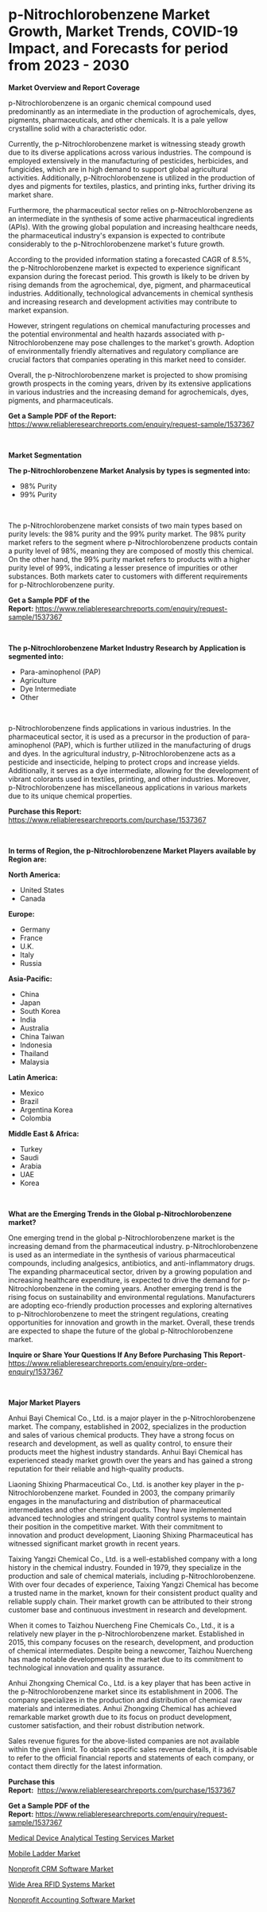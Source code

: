 <p><h1>p-Nitrochlorobenzene Market Growth, Market Trends, COVID-19 Impact, and Forecasts for period from 2023 - 2030</h1></p><p><strong>Market Overview and Report Coverage</strong></p>
<p><p>p-Nitrochlorobenzene is an organic chemical compound used predominantly as an intermediate in the production of agrochemicals, dyes, pigments, pharmaceuticals, and other chemicals. It is a pale yellow crystalline solid with a characteristic odor.</p><p>Currently, the p-Nitrochlorobenzene market is witnessing steady growth due to its diverse applications across various industries. The compound is employed extensively in the manufacturing of pesticides, herbicides, and fungicides, which are in high demand to support global agricultural activities. Additionally, p-Nitrochlorobenzene is utilized in the production of dyes and pigments for textiles, plastics, and printing inks, further driving its market share.</p><p>Furthermore, the pharmaceutical sector relies on p-Nitrochlorobenzene as an intermediate in the synthesis of some active pharmaceutical ingredients (APIs). With the growing global population and increasing healthcare needs, the pharmaceutical industry's expansion is expected to contribute considerably to the p-Nitrochlorobenzene market's future growth.</p><p>According to the provided information stating a forecasted CAGR of 8.5%, the p-Nitrochlorobenzene market is expected to experience significant expansion during the forecast period. This growth is likely to be driven by rising demands from the agrochemical, dye, pigment, and pharmaceutical industries. Additionally, technological advancements in chemical synthesis and increasing research and development activities may contribute to market expansion.</p><p>However, stringent regulations on chemical manufacturing processes and the potential environmental and health hazards associated with p-Nitrochlorobenzene may pose challenges to the market's growth. Adoption of environmentally friendly alternatives and regulatory compliance are crucial factors that companies operating in this market need to consider.</p><p>Overall, the p-Nitrochlorobenzene market is projected to show promising growth prospects in the coming years, driven by its extensive applications in various industries and the increasing demand for agrochemicals, dyes, pigments, and pharmaceuticals.</p></p>
<p><strong>Get a Sample PDF of the Report:</strong> <a href="https://www.reliableresearchreports.com/enquiry/request-sample/1537367">https://www.reliableresearchreports.com/enquiry/request-sample/1537367</a></p>
<p>&nbsp;</p>
<p><strong>Market Segmentation</strong></p>
<p><strong>The p-Nitrochlorobenzene Market Analysis by types is segmented into:</strong></p>
<p><ul><li>98% Purity</li><li>99% Purity</li></ul></p>
<p>&nbsp;</p>
<p><p>The p-Nitrochlorobenzene market consists of two main types based on purity levels: the 98% purity and the 99% purity market. The 98% purity market refers to the segment where p-Nitrochlorobenzene products contain a purity level of 98%, meaning they are composed of mostly this chemical. On the other hand, the 99% purity market refers to products with a higher purity level of 99%, indicating a lesser presence of impurities or other substances. Both markets cater to customers with different requirements for p-Nitrochlorobenzene purity.</p></p>
<p><strong>Get a Sample PDF of the Report:</strong>&nbsp;<a href="https://www.reliableresearchreports.com/enquiry/request-sample/1537367">https://www.reliableresearchreports.com/enquiry/request-sample/1537367</a></p>
<p>&nbsp;</p>
<p><strong>The p-Nitrochlorobenzene Market Industry Research by Application is segmented into:</strong></p>
<p><ul><li>Para-aminophenol (PAP)</li><li>Agriculture</li><li>Dye Intermediate</li><li>Other</li></ul></p>
<p>&nbsp;</p>
<p><p>p-Nitrochlorobenzene finds applications in various industries. In the pharmaceutical sector, it is used as a precursor in the production of para-aminophenol (PAP), which is further utilized in the manufacturing of drugs and dyes. In the agricultural industry, p-Nitrochlorobenzene acts as a pesticide and insecticide, helping to protect crops and increase yields. Additionally, it serves as a dye intermediate, allowing for the development of vibrant colorants used in textiles, printing, and other industries. Moreover, p-Nitrochlorobenzene has miscellaneous applications in various markets due to its unique chemical properties.</p></p>
<p><strong>Purchase this Report:</strong>&nbsp; <a href="https://www.reliableresearchreports.com/purchase/1537367">https://www.reliableresearchreports.com/purchase/1537367</a></p>
<p>&nbsp;</p>
<p><strong>In terms of Region, the p-Nitrochlorobenzene Market Players available by Region are:</strong></p>
<p>
    <p> <strong> North America: </strong>
        <ul>
            <li>United States</li>
            <li>Canada</li>
        </ul>
        </p> 
    <p> <strong> Europe: </strong>
        <ul>
            <li>Germany</li>
            <li>France</li>
            <li>U.K.</li>
            <li>Italy</li>
            <li>Russia</li>
        </ul>
        </p> 
    <p> <strong> Asia-Pacific: </strong>
        <ul>
            <li>China</li>
            <li>Japan</li>
            <li>South Korea</li>
            <li>India</li>
            <li>Australia</li>
            <li>China Taiwan</li>
            <li>Indonesia</li>
            <li>Thailand</li>
            <li>Malaysia</li>
        </ul>
        </p> 
    <p> <strong> Latin America: </strong>
        <ul>
            <li>Mexico</li>
            <li>Brazil</li>
            <li>Argentina Korea</li>
            <li>Colombia</li>
        </ul>
        </p> 
    <p> <strong> Middle East & Africa: </strong>
        <ul>
            <li>Turkey</li>
            <li>Saudi</li>
            <li>Arabia</li>
            <li>UAE</li>
            <li>Korea</li>
        </ul>
    </p>
    </p>
<p>&nbsp;</p>
<p><strong>What are the Emerging Trends in the Global p-Nitrochlorobenzene market?</strong></p>
<p><p>One emerging trend in the global p-Nitrochlorobenzene market is the increasing demand from the pharmaceutical industry. p-Nitrochlorobenzene is used as an intermediate in the synthesis of various pharmaceutical compounds, including analgesics, antibiotics, and anti-inflammatory drugs. The expanding pharmaceutical sector, driven by a growing population and increasing healthcare expenditure, is expected to drive the demand for p-Nitrochlorobenzene in the coming years. Another emerging trend is the rising focus on sustainability and environmental regulations. Manufacturers are adopting eco-friendly production processes and exploring alternatives to p-Nitrochlorobenzene to meet the stringent regulations, creating opportunities for innovation and growth in the market.  Overall, these trends are expected to shape the future of the global p-Nitrochlorobenzene market.</p></p>
<p><strong>Inquire or Share Your Questions If Any Before Purchasing This Report</strong>- <a href="https://www.reliableresearchreports.com/enquiry/pre-order-enquiry/1537367">https://www.reliableresearchreports.com/enquiry/pre-order-enquiry/1537367</a></p>
<p>&nbsp;</p>
<p><strong>Major Market Players</strong></p>
<p><p>Anhui Bayi Chemical Co., Ltd. is a major player in the p-Nitrochlorobenzene market. The company, established in 2002, specializes in the production and sales of various chemical products. They have a strong focus on research and development, as well as quality control, to ensure their products meet the highest industry standards. Anhui Bayi Chemical has experienced steady market growth over the years and has gained a strong reputation for their reliable and high-quality products.</p><p>Liaoning Shixing Pharmaceutical Co., Ltd. is another key player in the p-Nitrochlorobenzene market. Founded in 2003, the company primarily engages in the manufacturing and distribution of pharmaceutical intermediates and other chemical products. They have implemented advanced technologies and stringent quality control systems to maintain their position in the competitive market. With their commitment to innovation and product development, Liaoning Shixing Pharmaceutical has witnessed significant market growth in recent years.</p><p>Taixing Yangzi Chemical Co., Ltd. is a well-established company with a long history in the chemical industry. Founded in 1979, they specialize in the production and sale of chemical materials, including p-Nitrochlorobenzene. With over four decades of experience, Taixing Yangzi Chemical has become a trusted name in the market, known for their consistent product quality and reliable supply chain. Their market growth can be attributed to their strong customer base and continuous investment in research and development.</p><p>When it comes to Taizhou Nuercheng Fine Chemicals Co., Ltd., it is a relatively new player in the p-Nitrochlorobenzene market. Established in 2015, this company focuses on the research, development, and production of chemical intermediates. Despite being a newcomer, Taizhou Nuercheng has made notable developments in the market due to its commitment to technological innovation and quality assurance.</p><p>Anhui Zhongxing Chemical Co., Ltd. is a key player that has been active in the p-Nitrochlorobenzene market since its establishment in 2006. The company specializes in the production and distribution of chemical raw materials and intermediates. Anhui Zhongxing Chemical has achieved remarkable market growth due to its focus on product development, customer satisfaction, and their robust distribution network.</p><p>Sales revenue figures for the above-listed companies are not available within the given limit. To obtain specific sales revenue details, it is advisable to refer to the official financial reports and statements of each company, or contact them directly for the latest information.</p></p>
<p><strong>Purchase this Report:</strong>&nbsp;&nbsp;<a href="https://www.reliableresearchreports.com/purchase/1537367">https://www.reliableresearchreports.com/purchase/1537367</a></p>
<p></p>
<p><strong>Get a Sample PDF of the Report:</strong>&nbsp;<a href="https://www.reliableresearchreports.com/enquiry/request-sample/1537367">https://www.reliableresearchreports.com/enquiry/request-sample/1537367</a></p>
<p><p><a href="https://www.linkedin.com/pulse/medical-device-analytical-testing-services-market-challenges/">Medical Device Analytical Testing Services Market</a></p><p><a href="https://medium.com/@saigemarvin1946/mobile-ladder-market-size-growth-forecast-2023-2030-cad10ac34067">Mobile Ladder Market</a></p><p><a href="https://github.com/marloy8/Market-Research-Report-List-1/blob/main/nonprofit-crm-software-market.md">Nonprofit CRM Software Market</a></p><p><a href="https://www.linkedin.com/pulse/wide-area-rfid-systems-market-size-share-global-analysis/">Wide Area RFID Systems Market</a></p><p><a href="https://github.com/aliciawhite5576/Market-Research-Report-List-1/blob/main/nonprofit-accounting-software-market.md">Nonprofit Accounting Software Market</a></p></p>